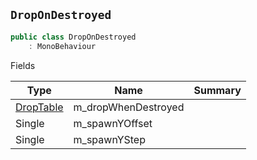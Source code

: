 ## `DropOnDestroyed`

```csharp
public class DropOnDestroyed
    : MonoBehaviour

```

Fields

| Type | Name | Summary | 
| --- | --- | --- | 
| [DropTable](./DropTable.md) | m_dropWhenDestroyed |  | 
| Single | m_spawnYOffset |  | 
| Single | m_spawnYStep |  | 


